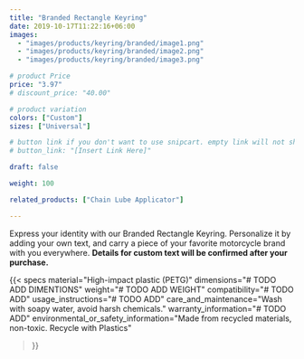 ```yaml
---
title: "Branded Rectangle Keyring"
date: 2019-10-17T11:22:16+06:00
images:
  - "images/products/keyring/branded/image1.png"
  - "images/products/keyring/branded/image2.png"
  - "images/products/keyring/branded/image3.png"

# product Price
price: "3.97"
# discount_price: "40.00"

# product variation
colors: ["Custom"]
sizes: ["Universal"]

# button link if you don't want to use snipcart. empty link will not show button
# button_link: "[Insert Link Here]"

draft: false

weight: 100

related_products: ["Chain Lube Applicator"]

---
```


Express your identity with our Branded Rectangle Keyring. Personalize it by adding your own text, and carry a piece of your favorite motorcycle brand with you everywhere. **Details for custom text will be confirmed after your purchase.**

{{< specs
    material="High-impact plastic (PETG)"
    dimensions="# TODO ADD DIMENTIONS"
    weight="# TODO ADD WEIGHT"
    compatibility="# TODO ADD"
    usage_instructions="# TODO ADD"
    care_and_maintenance="Wash with soapy water, avoid harsh chemicals."
    warranty_information="# TODO ADD"
    environmental_or_safety_information="Made from recycled materials, non-toxic. Recycle with Plastics"
>}}
